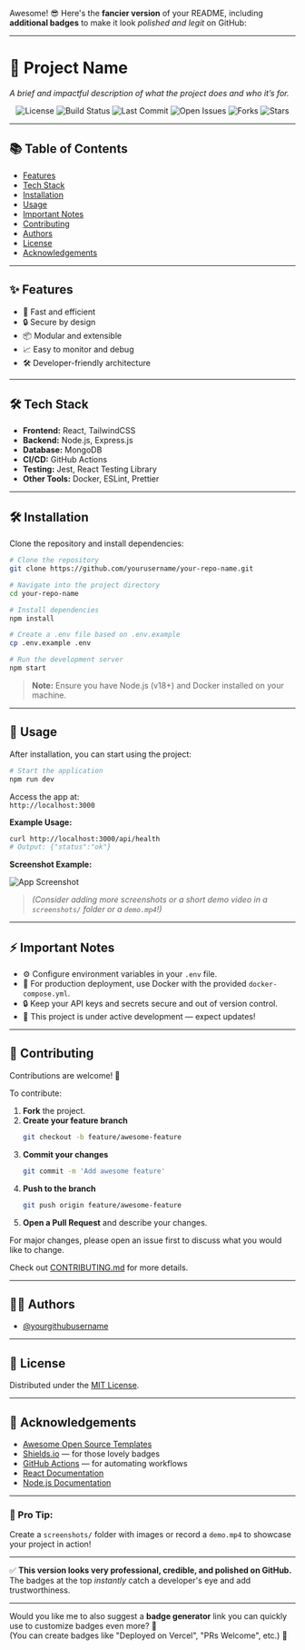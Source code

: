 Awesome! 😎 Here's the **fancier version** of your README, including **additional badges** to make it look *polished and legit* on GitHub:

---

# 🚀 Project Name

*A brief and impactful description of what the project does and who it’s for.*

<p align="center">
  <img src="https://img.shields.io/github/license/yourusername/your-repo-name" alt="License">
  <img src="https://img.shields.io/github/workflow/status/yourusername/your-repo-name/CI" alt="Build Status">
  <img src="https://img.shields.io/github/last-commit/yourusername/your-repo-name" alt="Last Commit">
  <img src="https://img.shields.io/github/issues/yourusername/your-repo-name" alt="Open Issues">
  <img src="https://img.shields.io/github/forks/yourusername/your-repo-name" alt="Forks">
  <img src="https://img.shields.io/github/stars/yourusername/your-repo-name" alt="Stars">
</p>

---

## 📚 Table of Contents
- [Features](#-features)
- [Tech Stack](#-tech-stack)
- [Installation](#-installation)
- [Usage](#-usage)
- [Important Notes](#-important-notes)
- [Contributing](#-contributing)
- [Authors](#-authors)
- [License](#-license)
- [Acknowledgements](#-acknowledgements)

---

## ✨ Features
- 🚀 Fast and efficient
- 🔒 Secure by design
- 📦 Modular and extensible
- 📈 Easy to monitor and debug
- 🛠️ Developer-friendly architecture

---

## 🛠️ Tech Stack
- **Frontend:** React, TailwindCSS
- **Backend:** Node.js, Express.js
- **Database:** MongoDB
- **CI/CD:** GitHub Actions
- **Testing:** Jest, React Testing Library
- **Other Tools:** Docker, ESLint, Prettier

---

## 🛠️ Installation

Clone the repository and install dependencies:

```bash
# Clone the repository
git clone https://github.com/yourusername/your-repo-name.git

# Navigate into the project directory
cd your-repo-name

# Install dependencies
npm install

# Create a .env file based on .env.example
cp .env.example .env

# Run the development server
npm start
```

> **Note:** Ensure you have Node.js (v18+) and Docker installed on your machine.

---

## 🚀 Usage

After installation, you can start using the project:

```bash
# Start the application
npm run dev
```

Access the app at:  
`http://localhost:3000`

**Example Usage:**

```bash
curl http://localhost:3000/api/health
# Output: {"status":"ok"}
```

**Screenshot Example:**

![App Screenshot](screenshots/homepage.png)

> *(Consider adding more screenshots or a short demo video in a `screenshots/` folder or a `demo.mp4`!)*

---

## ⚡ Important Notes
- ⚙️ Configure environment variables in your `.env` file.
- 🐳 For production deployment, use Docker with the provided `docker-compose.yml`.
- 🔒 Keep your API keys and secrets secure and out of version control.
- 🚧 This project is under active development — expect updates!

---

## 🤝 Contributing

Contributions are welcome! 🎉

To contribute:

1. **Fork** the project.
2. **Create your feature branch**  
   ```bash
   git checkout -b feature/awesome-feature
   ```
3. **Commit your changes**  
   ```bash
   git commit -m 'Add awesome feature'
   ```
4. **Push to the branch**  
   ```bash
   git push origin feature/awesome-feature
   ```
5. **Open a Pull Request** and describe your changes.

For major changes, please open an issue first to discuss what you would like to change.

Check out [CONTRIBUTING.md](CONTRIBUTING.md) for more details.

---

## 👨‍💻 Authors
- [@yourgithubusername](https://github.com/yourgithubusername)

---

## 📜 License

Distributed under the [MIT License](LICENSE).

---

## 🙏 Acknowledgements
- [Awesome Open Source Templates](https://github.com)
- [Shields.io](https://shields.io/) — for those lovely badges
- [GitHub Actions](https://docs.github.com/en/actions) — for automating workflows
- [React Documentation](https://react.dev/)
- [Node.js Documentation](https://nodejs.org/en/docs)

---

### 📸 Pro Tip:
Create a `screenshots/` folder with images or record a `demo.mp4` to showcase your project in action!

---

✅ **This version looks very professional, credible, and polished on GitHub.**  
The badges at the top *instantly* catch a developer's eye and add trustworthiness.

---

Would you like me to also suggest a **badge generator** link you can quickly use to customize badges even more? 🎨  
(You can create badges like "Deployed on Vercel", "PRs Welcome", etc.) 🚀
